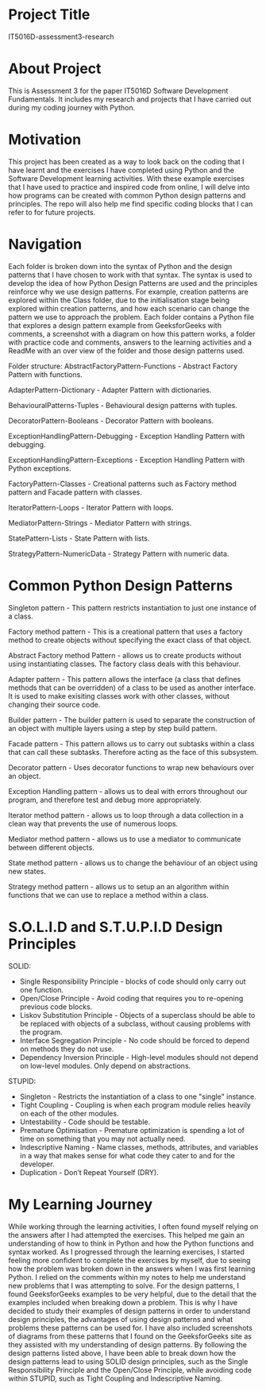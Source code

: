 # Project Title
IT5016D-assessment3-research


# About Project
This is Assessment 3 for the paper IT5016D Software Development Fundamentals. It includes my research and projects that I have carried out during my coding journey with Python.


# Motivation
This project has been created as a way to look back on the coding that I have learnt and the exercises I have completed using Python and the Software Development learning activities.
With these example exercises that I have used to practice and inspired code from online, I will delve into how programs can be created with common Python design patterns and principles.
The repo will also help me find specific coding blocks that I can refer to for future projects.


# Navigation
Each folder is broken down into the syntax of Python and the design patterns that I have chosen to work with that syntax. The syntax is used to develop the idea of how Python Design Patterns are used and the principles reinforce why we use design patterns. For example, creation patterns are explored within the Class folder, due to the initialisation stage being explored within creation patterns, and how each scenario can change the pattern we use to approach the problem. Each folder contains a Python file that explores a design pattern example from GeeksforGeeks with comments, a screenshot with a diagram on how this pattern works, a folder with practice code and comments, answers to the learning activities and a ReadMe with an over view of the folder and those design patterns used.

Folder structure:
AbstractFactoryPattern-Functions - Abstract Factory Pattern with functions.

AdapterPattern-Dictionary - Adapter Pattern with dictionaries.

BehaviouralPatterns-Tuples - Behavioural design patterns with tuples.

DecoratorPattern-Booleans - Decorator Pattern with booleans.

ExceptionHandlingPattern-Debugging - Exception Handling Pattern with debugging.

ExceptionHandlingPattern-Exceptions - Exception Handling Pattern with Python exceptions.

FactoryPattern-Classes - Creational patterns such as Factory method pattern and Facade pattern with classes.

IteratorPattern-Loops - Iterator Pattern with loops.

MediatorPattern-Strings - Mediator Pattern with strings.

StatePattern-Lists - State Pattern with lists.

StrategyPattern-NumericData - Strategy Pattern with numeric data.


# Common Python Design Patterns
Singleton pattern - This pattern restricts instantiation to just one instance of a class.

Factory method pattern - This is a creational pattern that uses a factory method to create objects without specifying the exact class of that object.

Abstract Factory method Pattern - allows us to create products without using instantiating classes. The factory class deals with this behaviour.

Adapter pattern - This pattern allows the interface (a class that defines methods that can be overridden) of a class to be used as another interface. It is used to make exisiting classes work with other classes, without changing their source code.

Builder pattern - The builder pattern is used to separate the construction of an object with multiple layers using a step by step build pattern.

Facade pattern - This pattern allows us to carry out subtasks within a class that can call these subtasks. Therefore acting as the face of this subsystem.

Decorator pattern - Uses decorator functions to wrap new behaviours over an object.

Exception Handling pattern - allows us to deal with errors throughout our program, and therefore test and debug more appropriately.

Iterator method pattern - allows us to loop through a data collection in a clean way that prevents the use of numerous loops.

Mediator method pattern - allows us to use a mediator to communicate between different objects.

State method pattern - allows us to change the behaviour of an object using new states.

Strategy method pattern - allows us to setup an an algorithm within functions that we can use to replace a method within a class.


# S.O.L.I.D and S.T.U.P.I.D Design Principles
SOLID:
- Single Responsibility Principle - blocks of code should only carry out one function.
- Open/Close Principle - Avoid coding that requires you to re-opening previous code blocks.
- Liskov Substitution Principle - Objects of a superclass should be able to be replaced with objects of a subclass, without causing problems with the program.
- Interface Segregation Principle - No code should be forced to depend on methods they do not use.
- Dependency Inversion Principle - High-level modules should not depend on low-level modules. Only depend on abstractions.

STUPID:
- Singleton - Restricts the instantiation of a class to one "single" instance.
- Tight Coupling - Coupling is when each program module relies heavily on each of the other modules.
- Untestability - Code should be testable.
- Premature Optimisation - Premature optimization is spending a lot of time on something that you may not actually need.
- Indescriptive Naming - Name classes, methods, attributes, and variables in a way that makes sense for what code they cater to and for the developer.
- Duplication - Don’t Repeat Yourself (DRY).


# My Learning Journey
While working through the learning activities, I often found myself relying on the answers after I had attempted the exercises. This helped me gain an understanding of how to think in Python and how the Python functions and syntax worked. As I progressed through the learning exercises, I started feeling more confident to complete the exercises by myself, due to seeing how the problem was broken down in the answers when I was first learning Python. I relied on the comments within my notes to help me understand new problems that I was attempting to solve. 
For the design patterns, I found GeeksforGeeks examples to be very helpful, due to the detail that the examples included when breaking down a problem. This is why I have decided to study their examples of design patterns in order to understand design principles, the advantages of using design patterns and what problems these patterns can be used for. I have also included screenshots of diagrams from these patterns that I found on the GeeksforGeeks site as they assisted with my understanding of design patterns.
By following the design patterns listed above, I have been able to break down how the design patterns lead to using SOLID design principles, such as the Single Responsibility Principle and the Open/Close Principle, while avoiding code within STUPID, such as Tight Coupling and Indescriptive Naming.
